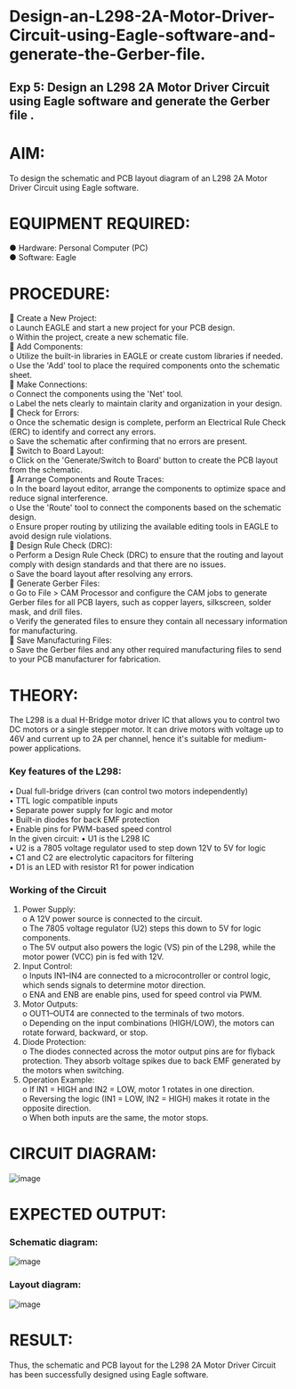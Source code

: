# Design-an-L298-2A-Motor-Driver-Circuit-using-Eagle-software-and-generate-the-Gerber-file.
## Exp 5: Design an L298 2A Motor Driver Circuit using Eagle software and generate the Gerber file  .

# AIM:
To design the schematic and PCB layout diagram of an L298 2A Motor Driver Circuit using Eagle software.
# EQUIPMENT REQUIRED:
●	Hardware: Personal Computer (PC)<br>
●	Software: Eagle <br>
# PROCEDURE:
	Create a New Project:<br>
o	Launch EAGLE and start a new project for your PCB design.<br>
o	Within the project, create a new schematic file.<br>
	Add Components:<br>
o	Utilize the built-in libraries in EAGLE or create custom libraries if needed.<br>
o	Use the 'Add' tool to place the required components onto the schematic sheet.<br>
	Make Connections:<br>
o	Connect the components using the 'Net' tool.<br>
o	Label the nets clearly to maintain clarity and organization in your design.<br>
	Check for Errors:<br>
o	Once the schematic design is complete, perform an Electrical Rule Check (ERC) to identify and correct any errors.<br>
o	Save the schematic after confirming that no errors are present.<br>
	Switch to Board Layout:<br>
o	Click on the 'Generate/Switch to Board' button to create the PCB layout from the schematic.<br>
	Arrange Components and Route Traces:<br>
o	In the board layout editor, arrange the components to optimize space and reduce signal interference.<br>
o	Use the 'Route' tool to connect the components based on the schematic design.<br>
o	Ensure proper routing by utilizing the available editing tools in EAGLE to avoid design rule violations.<br>
	Design Rule Check (DRC):<br>
o	Perform a Design Rule Check (DRC) to ensure that the routing and layout comply with design standards and that there are no issues.<br>
o	Save the board layout after resolving any errors.<br>
	Generate Gerber Files:<br>
o	Go to File > CAM Processor and configure the CAM jobs to generate Gerber files for all PCB layers, such as copper layers, silkscreen, solder mask, and drill files.<br>
o	Verify the generated files to ensure they contain all necessary information for manufacturing.<br>
	Save Manufacturing Files:<br>
o	Save the Gerber files and any other required manufacturing files to send to your PCB manufacturer for fabrication.<br>
# THEORY:
The L298 is a dual H-Bridge motor driver IC that allows you to control two DC motors or a single stepper motor. It can drive motors with voltage up to 46V and current up to 2A per channel, hence it's suitable for medium-power applications.
### Key features of the L298:
•	Dual full-bridge drivers (can control two motors independently)<br>
•	TTL logic compatible inputs<br>
•	Separate power supply for logic and motor<br>
•	Built-in diodes for back EMF protection<br>
•	Enable pins for PWM-based speed control<br>
In the given circuit:
•	U1 is the L298 IC<br>
•	U2 is a 7805 voltage regulator used to step down 12V to 5V for logic<br>
•	C1 and C2 are electrolytic capacitors for filtering<br>
•	D1 is an LED with resistor R1 for power indication<br>
### Working of the Circuit
1.	Power Supply:<br>
o	A 12V power source is connected to the circuit.<br>
o	The 7805 voltage regulator (U2) steps this down to 5V for logic components.<br>
o	The 5V output also powers the logic (VS) pin of the L298, while the motor power (VCC) pin is fed with 12V.<br>
2.	Input Control:<br>
o	Inputs IN1–IN4 are connected to a microcontroller or control logic, which sends signals to determine motor direction.<br>
o	ENA and ENB are enable pins, used for speed control via PWM.<br>
3.	Motor Outputs:<br>
o	OUT1–OUT4 are connected to the terminals of two motors.<br>
o	Depending on the input combinations (HIGH/LOW), the motors can rotate forward, backward, or stop.<br>
4.	Diode Protection:<br>
o	The diodes connected across the motor output pins are for flyback protection. They absorb voltage spikes due to back EMF generated by the motors when switching.<br>
5.	Operation Example:<br>
o	If IN1 = HIGH and IN2 = LOW, motor 1 rotates in one direction.<br>
o	Reversing the logic (IN1 = LOW, IN2 = HIGH) makes it rotate in the opposite direction.<br>
o	When both inputs are the same, the motor stops.<br>

# CIRCUIT DIAGRAM:
![image](https://github.com/user-attachments/assets/b463c844-3660-426e-8c6a-09600f6720df)

# EXPECTED OUTPUT:
### Schematic diagram:
 ![image](https://github.com/user-attachments/assets/acbbce9d-add5-4941-877e-888810abd5a4)

### Layout diagram:
 ![image](https://github.com/user-attachments/assets/00125aa9-fffe-416b-922c-0df072a2a8b6)

# RESULT:
Thus, the schematic and PCB layout for the L298 2A Motor Driver Circuit has been successfully designed using Eagle software.
